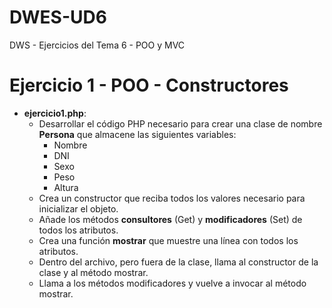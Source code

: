 # DWES-UD6
DWS - Ejercicios del Tema 6 - POO y MVC 

# Ejercicio 1 - POO - Constructores
 - **ejercicio1.php**:
   - Desarrollar el código PHP necesario para crear una clase de nombre **Persona** que almacene las siguientes variables:
     - Nombre
     - DNI
     - Sexo
     - Peso
     - Altura
   - Crea un constructor que reciba todos los valores necesario para inicializar el objeto.
   - Añade los métodos **consultores** (Get) y **modificadores** (Set) de todos los atributos.
   - Crea una función **mostrar** que muestre una línea con todos los atributos.
   - Dentro del archivo, pero fuera de la clase, llama al constructor de la clase y al método mostrar.
   - Llama a los métodos modificadores y vuelve a invocar al método mostrar.

